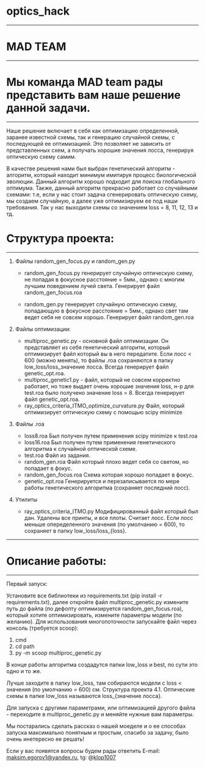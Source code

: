 # optics_hack
---
# MAD TEAM
---
# Мы команда MAD team рады представить вам наше решение данной задачи.
---
Наше решение включает в себя как оптимизацию определенной, заранее известной схемы, так и генерацию случайной схемы, с последующей ее оптимизацией. 
Это позволяет не зависить от представленных схем, а получать хорошие значения лосса, генерируя оптическую схему самим.

В качестве решения нами был выбран генетический алгоритм - алгоритм, который находит минимум имитируя процесс биологической эволюции. 
Данный алгоритм хорошо подходит для поиска глобального оптимума. Также, данный алгоритм прекрасно работает со случайными схемами: 
т.е, если у нас стоит задача сгенерировать оптическую схему, мы создаем случайную, а далее уже оптимизируем ее под наши требования. 
Так у нас выходили схемы со значением loss = 8, 11, 12, 13 и тд.
# Структура проекта:
---
1. Файлы random_gen_focus.py и random_gen.py
   * random_gen_focus.py генерирует случайную оптическую схему, не попадая в фокусное расстояние = 5мм., однако с многим лучшим поведением лучей света.
     Генерирует файл random_gen_focus.roa
   
   * random_gen.py генерирует случайную оптическую схему, попадающую в фокусное расстояние = 5мм., однако свет там ведет себя не совсем хорошо.
     Генерирует файл random_gen.roa

2. Файлы оптимизации:
    * multiproc_genetic.py - основной файл оптимизации. Он представляет из себя генетический алгоритм, который оптимизирует файл который вы в него передатите.
     Если лосс < 600 (можно менять), то файлы .roa сохраняются в папку low_loss/loss_значение лосса. Всегда генерирует файл genetic_opt.roa.
    * multiproc_genetic1.py - файл, который не совсем корректно работает, но тоже выдает очень хорошие значения loss, н-р для test.roa было получено значение loss = 8.
      Всегда генерирует файл genetic_opt.roa.
     * ray_optics_criteria_ITMO_optimize_curvature.py Файл, который оптимизирует оптическую схему с помощью scipy minimize
3. Файлы .roa
   * loss8.roa Был получен путем применения scipy minimize к test.roa
   * loss16.roa Был получен путем применения генетического алгоритма к случайной оптической схеме.
   * test.roa Файл из задания.
   * random_gen.roa Файл который плохо ведет себя со светом, но попадает в фокус.
   * random_gen_focus.roa Схема которая хорошо попадает в фокус.
   * genetic_opt.roa Генерируется и перезаписывается по мере работы генетического алгоритма (сохраняет последний лосс).
4. Утилиты
   * ray_optics_criteria_ITMO.py Модифицированный файл который был дан. Удалены все принты, и все плоты.
     Считает лосс. Если лосс меньше опеределенного значения (по умолчанию = 600), то сохраняет в папку low_loss/loss_{loss}.
---
# Описание работы:
---
Первый запуск:

Установите все библиотеки из requirements.txt (pip install -r requirements.txt), 
далее откройте файл multiproc_genetic.py измените путь до файла (по дефолту оптимизируется random_gen_focus.roa), который хотите оптимизировать, измените параметры модели (по желанию). 
Для использования многопоточности запускайте файл через консоль (требуется scoop): 
1. cmd
2. cd path
3. py -m scoop multiproc_genetic.py

В конце работы алгоритма создадутся папки low_loss и best, по сути это одно и то же.

Лучше заходите в папку low_loss, там собираются модели с loss < значения (по умолчанию = 600) см. Структура проекта 4.1.
Оптические схемы в папке low_loss называются loss_{значение лосса}.

Для запуска с другими параметрами, или оптимизацией другого файла - переходите в multiproc_genetic.py и меняйте нужные вам параметры.

Мы постарались сделать рассказ о нашей моеделе и о ее способах запуска максимально понятным и простым, спасибо за задачу, было очень инетересно ее решать!

Если у вас появятся вопросы будем рады ответить E-mail: maksim.egorov1@yandex.ru, tg: @[klop1007](https://t.me/klop1007)
